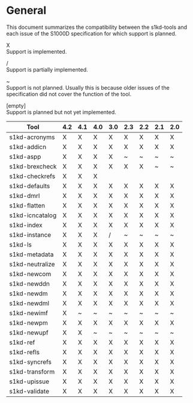 General
=======

This document summarizes the compatibility between the s1kd-tools and each issue of the S1000D specification for which support is planned.

X  
Support is implemented.

/  
Support is partially implemented.

~  
Support is not planned. Usually this is because older issues of the specification did not cover the function of the tool.

\[empty\]  
Support is planned but not yet implemented.

| Tool            | 4.2 | 4.1 | 4.0 | 3.0 | 2.3 | 2.2 | 2.1 | 2.0 |
|-----------------|-----|-----|-----|-----|-----|-----|-----|-----|
| s1kd-acronyms   | X   | X   | X   | X   | X   | X   | X   | X   |
| s1kd-addicn     | X   | X   | X   | X   | X   | X   | X   | X   |
| s1kd-aspp       | X   | X   | X   | X   | ~   | ~   | ~   | ~   |
| s1kd-brexcheck  | X   | X   | X   | X   | X   | X   | ~   | ~   |
| s1kd-checkrefs  | X   | X   | X   |     |     |     |     |     |
| s1kd-defaults   | X   | X   | X   | X   | X   | X   | X   | X   |
| s1kd-dmrl       | X   | X   | X   | X   | X   | X   | X   | X   |
| s1kd-flatten    | X   | X   | X   | X   | X   | X   | X   | X   |
| s1kd-icncatalog | X   | X   | X   | X   | X   | X   | X   | X   |
| s1kd-index      | X   | X   | X   | X   | X   | X   | X   | X   |
| s1kd-instance   | X   | X   | X   | /   | ~   | ~   | ~   | ~   |
| s1kd-ls         | X   | X   | X   | X   | X   | X   | X   | X   |
| s1kd-metadata   | X   | X   | X   | X   | X   | X   | X   | X   |
| s1kd-neutralize | X   | X   | X   | X   | X   | X   | X   | X   |
| s1kd-newcom     | X   | X   | X   | X   | X   | X   | X   | X   |
| s1kd-newddn     | X   | X   | X   | X   | X   | X   | X   | X   |
| s1kd-newdm      | X   | X   | X   | X   | X   | X   | X   | X   |
| s1kd-newdml     | X   | X   | X   | X   | X   | X   | X   | X   |
| s1kd-newimf     | X   | ~   | ~   | ~   | ~   | ~   | ~   | ~   |
| s1kd-newpm      | X   | X   | X   | X   | X   | X   | X   | X   |
| s1kd-newupf     | X   | X   | ~   | ~   | ~   | ~   | ~   | ~   |
| s1kd-ref        | X   | X   | X   | X   | X   | X   | X   | X   |
| s1kd-refls      | X   | X   | X   | X   | X   | X   | X   | X   |
| s1kd-syncrefs   | X   | X   | X   | X   | X   | X   | X   | X   |
| s1kd-transform  | X   | X   | X   | X   | X   | X   | X   | X   |
| s1kd-upissue    | X   | X   | X   | X   | X   | X   | X   | X   |
| s1kd-validate   | X   | X   | X   | X   | X   | X   | X   | X   |
